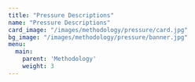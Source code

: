 ```yaml
---
title: "Pressure Descriptions"
name: "Pressure Descriptions"
card_image: "/images/methodology/pressure/card.jpg"
bg_image: "/images/methodology/pressure/banner.jpg"
menu:
  main:
    parent: 'Methodology'
    weight: 3
---
```

